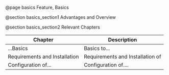 @page basics Feature, Basics 

 @section basics_section1 Advantages and Overview

 @section basics_section2 Relevant Chapters
 
|Chapter|Description|
|------------|-------|
|...Basics | Basics to...|
|Requirements and Installation | Requirements and Installation of|
|Configuration of... | Configuration of....|
